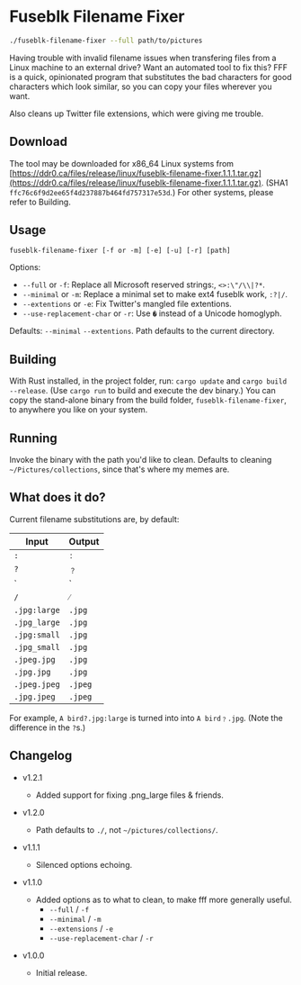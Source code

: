 # Fuseblk Filename Fixer

```bash
./fuseblk-filename-fixer --full path/to/pictures
```

Having trouble with invalid filename issues when transfering files from a Linux machine to an external drive? Want an automated tool to fix this? FFF is a quick, opinionated program that substitutes the bad characters for good characters which look similar, so you can copy your files wherever you want.

Also cleans up Twitter file extensions, which were giving me trouble.


## Download
The tool may be downloaded for x86_64 Linux systems from [https://ddr0.ca/files/release/linux/fuseblk-filename-fixer.1.1.1.tar.gz](https://ddr0.ca/files/release/linux/fuseblk-filename-fixer.1.1.1.tar.gz). (SHA1 `ffc76c6f9d2ee65f4d237887b464fd757317e53d`.) For other systems, please refer to Building.

## Usage
`fuseblk-filename-fixer [-f or -m] [-e] [-u] [-r] [path]`

Options:
- `--full` or `-f`: Replace all Microsoft reserved strings:, `<>:\"/\\|?*`.
- `--minimal` or `-m`: Replace a minimal set to make ext4 fuseblk work, `:?|/`.
- `--extentions` or `-e`: Fix Twitter's mangled file extentions.
- `--use-replacement-char` or `-r`: Use `�` instead of a Unicode homoglyph.

Defaults: `--minimal` `--extentions`. Path defaults to the current directory.

## Building

With Rust installed, in the project folder, run: `cargo update` and `cargo build --release`. (Use `cargo run` to build and execute the dev binary.) You can copy the stand-alone binary from the build folder, `fuseblk-filename-fixer`, to anywhere you like on your system.


## Running

Invoke the binary with the path you'd like to clean. Defaults to cleaning `~/Pictures/collections`, since that's where my memes are.


## What does it do?

Current filename substitutions are, by default:

| Input | Output |
| --- | --- |
| `:` | `ː` |
| `?` | `﹖` |
| `|` | `⼁` |
| `/` | `⁄` |
| `.jpg:large` | `.jpg` |
| `.jpg_large` | `.jpg` |
| `.jpg:small` | `.jpg` |
| `.jpg_small` | `.jpg` |
| `.jpeg.jpg` | `.jpg` |
| `.jpg.jpg` | `.jpg` |
| `.jpeg.jpeg` | `.jpeg` |
| `.jpg.jpeg` | `.jpeg` |

For example, `A bird?.jpg:large` is turned into into `A bird﹖.jpg`. (Note the difference in the `?`s.)

## Changelog
- v1.2.1
	- Added support for fixing .png_large files & friends.
- v1.2.0
	- Path defaults to `./`, not `~/pictures/collections/`.
- v1.1.1
	- Silenced options echoing.
- v1.1.0
	- Added options as to what to clean, to make fff more generally useful.	
		- `--full` / `-f`
		- `--minimal` / `-m`
		- `--extensions` / `-e`
		- `--use-replacement-char` / `-r`

- v1.0.0
	- Initial release.